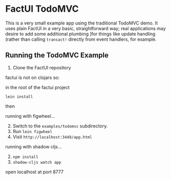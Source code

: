 # FactUI TodoMVC

This is a very small example app using the traditional TodoMVC demo. It uses plain FactUI in a very basic, straightforward way; real applications may desire to add some additional plumbing ]for things like update handling (rather than calling `transact!` directly from event handlers, for example.


## Running the TodoMVC Example
1. Clone the FactUI repository

factui is not on clojars so:

in the root of the factui project 

`lein install`

then

running with figwheel...

2. Switch to the `examples/todomvc` subdirectory.
3. Run `lein figwheel`
4. Visit `http://localhost:3449/app.html`

running with shadow cljs...

2. `npm install`
3. `shadow-cljs watch app`

open localhost at port 8777

 
 


